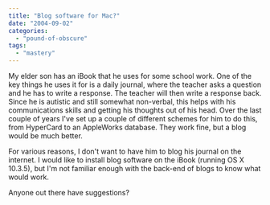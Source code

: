 ```yaml
---
title: "Blog software for Mac?"
date: "2004-09-02"
categories: 
  - "pound-of-obscure"
tags: 
  - "mastery"
---
```


My elder son has an iBook that he uses for some school work. One of the key things he uses it for is a daily journal, where the teacher asks a question and he has to write a response. The teacher will then write a response back. Since he is autistic and still somewhat non-verbal, this helps with his communications skills and getting his thoughts out of his head. Over the last couple of years I've set up a couple of different schemes for him to do this, from HyperCard to an AppleWorks database. They work fine, but a blog would be much better.  
  
For various reasons, I don't want to have him to blog his journal on the internet. I would like to install blog software on the iBook (running OS X 10.3.5), but I'm not familiar enough with the back-end of blogs to know what would work.  
  
Anyone out there have suggestions?
